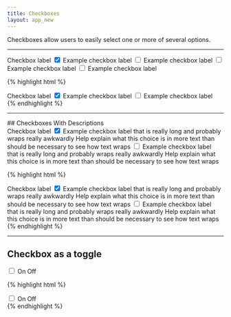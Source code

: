 ```yaml
---
title: Checkboxes
layout: app_new
---
```


<p class="t-4">Checkboxes allow users to easily select one or more of several options.</p>

<hr />

<div class="container-full-width">
	<div class="Form__group g-1_2__m">
		<label class="Form__label">Checkbox label</label>
		<label class="Choice">
			<input type="checkbox" name="check1" checked>
			<span class="Choice__label">Example checkbox label</span>
		</label>
		<label class="Choice">
			<input type="checkbox" name="check1">
			<span class="Choice__label">Example checkbox label</span>
		</label>
		<label class="Choice">
			<input type="checkbox" name="check1">
			<span class="Choice__label">Example checkbox label</span>
		</label>
		<label class="Choice">
			<input type="checkbox" name="check1">
			<span class="Choice__label">Example checkbox label</span>
		</label>
	</div>
</div>

{% highlight html %}
<div class="Form__group g-1_2">
	<label class="Form__label">Checkbox label</label>
	<label class="Choice">
		<input type="checkbox" name="check1" checked>
		<span class="Choice__label">Example checkbox label</span>
	</label>
	<label class="Choice">
		<input type="checkbox" name="check1">
		<span class="Choice__label">Example checkbox label</span>
	</label>
</div>
{% endhighlight %}

<hr />
## Checkboxes With Descriptions
<div class="container-full-width">
	<div class="Form__group">
		<label class="Form__label">Checkbox label</label>
		<label class="Choice">
			<input type="checkbox" name="check1" checked>
			<span class="Choice__label">Example checkbox label that is really long and probably wraps really awkwardly</span>
			<span class="Choice__description">Help explain what this choice is in more text than should be necessary to see how text wraps</span>
		</label>
		<label class="Choice">
			<input type="checkbox" name="check1">
			<span class="Choice__label">Example checkbox label that is really long and probably wraps really awkwardly</span>
			<span class="Choice__description">Help explain what this choice is in more text than should be necessary to see how text wraps</span>
		</label>
	</div>
</div>

{% highlight html %}
<div class="Form__group">
	<label class="Form__label">Checkbox label</label>
	<label class="Choice">
		<input type="checkbox" name="check1" checked>
		<span class="Choice__label">Example checkbox label that is really long and probably wraps really awkwardly</span>
		<span class="Choice__description">Help explain what this choice is in more text than should be necessary to see how text wraps</span>
	</label>
	<label class="Choice">
		<input type="checkbox" name="check1">
		<span class="Choice__label">Example checkbox label that is really long and probably wraps really awkwardly</span>
		<span class="Choice__description">Help explain what this choice is in more text than should be necessary to see how text wraps</span>
	</label>
</div>
{% endhighlight %}

<hr />

## Checkbox as a toggle

<div class="Toggle m-bottom-5">
	<input class="Toggle__input" type="checkbox" id="toggle" />
	<label for="toggle" class="Toggle__label">
		<span class="Toggle__description">
			<span class="Toggle__checked">On</span>
			<span class="Toggle__unchecked">Off</span>
		</span>
		<span class="Toggle__visible"></span>
	</label>
</div>

{% highlight html %}
<div class="Toggle">
	<input class="Toggle__input" type="checkbox" id="toggle" />
	<label for="toggle" class="Toggle__label">
		<span class="Toggle__description">
			<span class="Toggle__checked">On</span>
			<span class="Toggle__unchecked">Off</span>
        </span>
		<span class="Toggle__visible"></span>
	</label>
</div>
{% endhighlight %}
